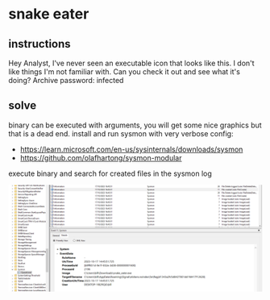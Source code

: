 

# snake eater

## instructions

Hey Analyst, I've never seen an executable icon that looks like this. I don't like things I'm not familiar with. Can you check it out and see what it's doing?
Archive password: infected

## solve 

binary can be executed with arguments, you will get some nice graphics but that is a dead end.
install and run sysmon with very verbose config:
- https://learn.microsoft.com/en-us/sysinternals/downloads/sysmon
- https://github.com/olafhartong/sysmon-modular

execute binary and search for created files in the sysmon log

![image where to find flag in sysmon logs](flag_in_event_manager.png)

